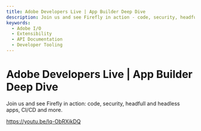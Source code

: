 ```yaml
---
title: Adobe Developers Live | App Builder Deep Dive
description: Join us and see Firefly in action - code, security, headfull and headless apps, CI/CD and more. 
keywords:
  - Adobe I/O
  - Extensibility
  - API Documentation
  - Developer Tooling  
---
```


# Adobe Developers Live | App Builder Deep Dive

Join us and see Firefly in action: code, security, headfull and headless apps, CI/CD and more.

<Media slots="video"/>

<https://youtu.be/Iq-ObRXikDQ>
